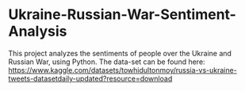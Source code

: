 # Ukraine-Russian-War-Sentiment-Analysis
This project analyzes the sentiments of people over the Ukraine and Russian War, using Python.
The data-set can be found here: https://www.kaggle.com/datasets/towhidultonmoy/russia-vs-ukraine-tweets-datasetdaily-updated?resource=download
